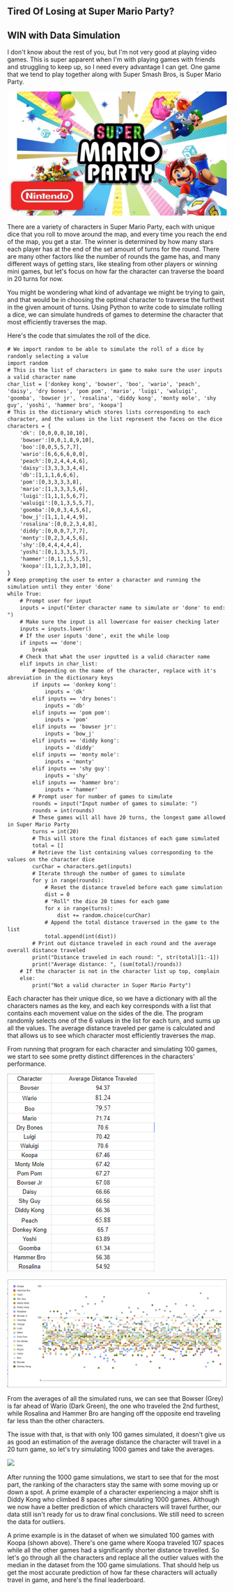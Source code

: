 ## Tired Of Losing at Super Mario Party?
## WIN with Data Simulation

I don't know about the rest of you, but I'm not very good at playing video games. This is super apparent when I'm with playing games with friends and struggling to keep up, so I need every advantage I can get. One game that we tend to play together along with Super Smash Bros, is Super Mario Party. 

![./pics/logo.jpg](.\pics\logo.jpg)

There are a variety of characters in Super Mario Party, each with unique dice that you roll to move around the map, and every time you reach the end of the map, you get a star. The winner is determined by how many stars each player has at the end of the set amount of turns for the round. There are many other factors like the number of rounds the game has, and many different ways of getting stars, like stealing from other players or winning  mini games, but let's focus on how far the character can traverse the board in 20 turns for now. 

You might be wondering what kind of advantage we might be trying to gain, and that would be in choosing the optimal character to traverse the furthest in the given amount of turns. Using Python to write code to simulate rolling a dice, we can simulate hundreds of games to determine the character that most efficiently traverses the map. 

Here's the code that simulates the roll of the dice.

~~~{.python}
# We import random to be able to simulate the roll of a dice by randomly selecting a value
import random
# This is the list of characters in game to make sure the user inputs a valid character name
char_list = ['donkey kong', 'bowser', 'boo', 'wario', 'peach', 'daisy', 'dry bones', 'pom pom', 'mario', 'luigi', 'waluigi', 
'goomba', 'bowser jr', 'rosalina', 'diddy kong', 'monty mole', 'shy guy', 'yoshi', 'hammer bro', 'koopa']
# This is the dictionary which stores lists corresponding to each character, and the values in the list represent the faces on the dice
characters = {
    'dk': [0,0,0,0,10,10],
    'bowser':[0,0,1,8,9,10],
    'boo':[0,0,5,5,7,7],
    'wario':[6,6,6,6,0,0],
    'peach':[0,2,4,4,4,6],
    'daisy':[3,3,3,3,4,4],
    'db':[1,1,1,6,6,6],
    'pom':[0,3,3,3,3,8],
    'mario':[1,3,3,3,5,6],
    'luigi':[1,1,1,5,6,7],
    'waluigi':[0,1,3,5,5,7],
    'goomba':[0,0,3,4,5,6],
    'bow_j':[1,1,1,4,4,9],
    'rosalina':[0,0,2,3,4,8],
    'diddy':[0,0,0,7,7,7],
    'monty':[0,2,3,4,5,6],
    'shy':[0,4,4,4,4,4],
    'yoshi':[0,1,3,3,5,7],
    'hammer':[0,1,1,5,5,5],
    'koopa':[1,1,2,3,3,10],
}
# Keep prompting the user to enter a character and running the simulation until they enter 'done'
while True:
    # Prompt user for input
    inputs = input("Enter character name to simulate or 'done' to end: ")
    # Make sure the input is all lowercase for eaiser checking later
    inputs = inputs.lower()
    # If the user inputs 'done', exit the while loop
    if inputs == 'done':
        break
    # Check that what the user inputted is a valid character name
    elif inputs in char_list:
        # Depending on the name of the character, replace with it's abreviation in the dictionary keys
        if inputs == 'donkey kong':
            inputs = 'dk'
        elif inputs == 'dry bones':
            inputs = 'db'
        elif inputs == 'pom pom':
            inputs = 'pom'
        elif inputs == 'bowser jr':
            inputs = 'bow_j'
        elif inputs == 'diddy kong':
            inputs = 'diddy'
        elif inputs == 'monty mole':
            inputs = 'monty'
        elif inputs == 'shy guy':
            inputs = 'shy'
        elif inputs == 'hammer bro':
            inputs = 'hammer'
        # Prompt user for number of games to simulate
        rounds = input("Input number of games to simulate: ")
        rounds = int(rounds)
        # These games will all have 20 turns, the longest game allowed in Super Mario Party
        turns = int(20)
        # This will store the final distances of each game simulated
        total = []
        # Retrieve the list containing values corresponding to the values on the character dice
        curChar = characters.get(inputs)
        # Iterate through the number of games to simulate
        for y in range(rounds):
            # Reset the distance traveled before each game simulation
            dist = 0
            # "Roll" the dice 20 times for each game 
            for x in range(turns):
                dist += random.choice(curChar)
            # Append the total distance traversed in the game to the list
            total.append(int(dist))
        # Print out distance traveled in each round and the average overall distance traveled
        print("Distance traveled in each round: ", str(total)[1:-1])
        print("Average distance: ", (sum(total)/rounds))
    # If the character is not in the character list up top, complain
    else:
        print("Not a valid character in Super Mario Party")
~~~

 Each character has their unique dice, so we have a dictionary with all the characters names as the key, and each key corresponds with a list that contains each movement value on the sides of the die. The program randomly selects one of the 6 values in the list for each turn, and sums up all the values. The average distance traveled per game is calculated and that allows us to see which character most efficiently traverses the map. 

From running that program for each character and simulating 100 games, we start to see some pretty distinct differences in the characters' performance.

![100Games](.\pics\100Games.PNG)

<img src=".\pics\ScatterPlot.PNG" style="zoom:75%;" />

 From the averages of all the simulated runs, we can see that Bowser (Grey) is far ahead of Wario (Dark Green), the one who traveled the 2nd furthest, while Rosalina and Hammer Bro are hanging off the opposite end traveling far less than the other characters.

The issue with that, is that with only 100 games simulated, it doesn't give us as good an estimation of the average distance the character will travel in a 20 turn game, so let's try simulating 1000 games and take the averages. 

![](D:\Bit\devrel2\IMC_BigData\DataSimulation\pics\1000Games.PNG)

After running the 1000 game simulations, we start to see that for the most part, the ranking of the characters stay the same with some moving up or down a spot. A prime example of a character experiencing a major shift is Diddy Kong who climbed 8 spaces after simulating 1000 games. Although we now have a better prediction of which characters will travel further, our data still isn't ready for us to draw final conclusions. We still need to screen the data for outliers. 

A prime example is in the dataset of when we simulated 100 games with Koopa (shown above). There's one game where Koopa traveled 107 spaces while all the other games had a significantly shorter distance travelled. So let's go through all the characters and replace all the outlier values with the median in the dataset from the 100 game simulations. That should help us get the most accurate prediction of how far these characters will actually travel in game, and here's the final leaderboard.  

